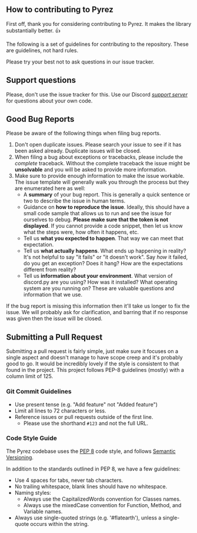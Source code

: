 ## How to contributing to Pyrez

First off, thank you for considering contributing to Pyrez. It makes the library substantially better. :+1:

The following is a set of guidelines for contributing to the repository. These are guidelines, not hard rules.

Please try your best not to ask questions in our issue tracker.

## Support questions
Please, don't use the issue tracker for this. Use our Discord [*support server*][support-server-discord] for questions about your own code.

## Good Bug Reports

Please be aware of the following things when filing bug reports.

1. Don't open duplicate issues. Please search your issue to see if it has been asked already. Duplicate issues will be closed.
2. When filing a bug about exceptions or tracebacks, please include the *complete* traceback. Without the complete traceback the issue might be **unsolvable** and you will be asked to provide more information.
3. Make sure to provide enough information to make the issue workable. The issue template will generally walk you through the process but they are enumerated here as well:
    - A **summary** of your bug report. This is generally a quick sentence or two to describe the issue in human terms.
    - Guidance on **how to reproduce the issue**. Ideally, this should have a small code sample that allows us to run and see the issue for ourselves to debug. **Please make sure that the token is not displayed**. If you cannot provide a code snippet, then let us know what the steps were, how often it happens, etc.
    - Tell us **what you expected to happen**. That way we can meet that expectation.
    - Tell us **what actually happens**. What ends up happening in reality? It's not helpful to say "it fails" or "it doesn't work". Say *how* it failed, do you get an exception? Does it hang? How are the expectations different from reality?
    - Tell us **information about your environment**. What version of discord.py are you using? How was it installed? What operating system are you running on? These are valuable questions and information that we use.

If the bug report is missing this information then it'll take us longer to fix the issue. We will probably ask for clarification, and barring that if no response was given then the issue will be closed.

## Submitting a Pull Request

Submitting a pull request is fairly simple, just make sure it focuses on a single aspect and doesn't manage to have scope creep and it's probably good to go. It would be incredibly lovely if the style is consistent to that found in the project. This project follows PEP-8 guidelines (mostly) with a column limit of 125.

### Git Commit Guidelines

- Use present tense (e.g. "Add feature" not "Added feature")
- Limit all lines to 72 characters or less.
- Reference issues or pull requests outside of the first line.
    - Please use the shorthand `#123` and not the full URL.

### Code Style Guide
The Pyrez codebase uses the [PEP 8](https://pep8.org/ "PEP 8") code style, and follows [Semantic Versioning](https://semver.org/).

In addition to the standards outlined in PEP 8, we have a few guidelines:
- Use 4 spaces for tabs, never tab characters.
- No trailing whitespace, blank lines should have no whitespace.
- Naming styles:
    - Always use the CapitalizedWords convention for Classes names.
    - Always use the mixedCase convention for Function, Method, and Variable names.
- Always use single-quoted strings (e.g. '#flatearth'), unless a single-quote occurs within the string.

[support-server-discord]: https://discord.gg/XkydRPS "Support Server · Discord"
